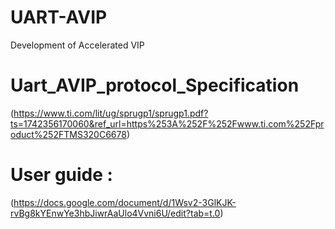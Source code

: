 # UART-AVIP
Development of Accelerated VIP
# Uart_AVIP_protocol_Specification
(https://www.ti.com/lit/ug/sprugp1/sprugp1.pdf?ts=1742356170060&ref_url=https%253A%252F%252Fwww.ti.com%252Fproduct%252FTMS320C6678)

# User guide :

(https://docs.google.com/document/d/1Wsv2-3GlKJK-rvBg8kYEnwYe3hbJiwrAaUlo4Vvni6U/edit?tab=t.0)






